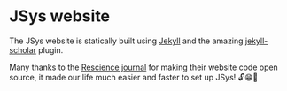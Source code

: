 
# JSys website

The JSys website is statically built using [Jekyll](https://jekyllrb.com/)
and the amazing [jekyll-scholar](https://github.com/inukshuk/jekyll-scholar) plugin.

<!-- After commiting some changes to the `sources` branch, you'll need to run the
[publish.sh](publish.sh) script to publish the site at
[rescience.github.io](rescience.github.io). -->

Many thanks to the [Rescience journal](rescience.github.io) for making their website code open source, it made our life much easier and faster to set up JSys! 🔓😁🚀
